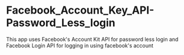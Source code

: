# Facebook_Account_Key_API-Password_Less_login
This app uses Facebook's Account Kit API for password less login and Facebook Login API for logging in using facebook's account
